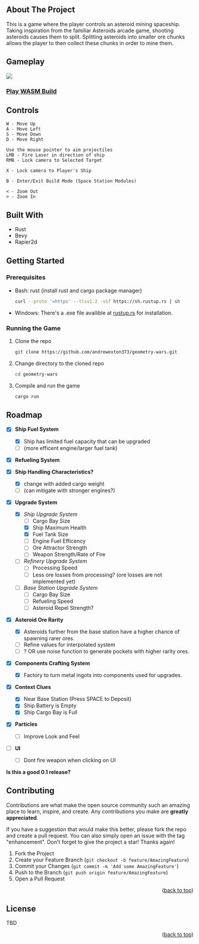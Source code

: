 <!-- ABOUT THE PROJECT -->
## About The Project

This is a game where the player controls an asteroid mining spaceship. Taking inspiration from the familiar Asteroids arcade game, shooting asteroids causes them to split. Splitting asteroids into smaller ore chunks allows the player to then collect these chunks in order to mine them.


## Gameplay

![](https://github.com/andrewexton373/geometry-wars/blob/main/resources/geometry-wars-gameplay.gif)

### [Play WASM Build](https://andrewexton373.github.io/geometry-wars/)

## Controls
```
W - Move Up
A - Move Left
S - Move Down
D - Move Right

Use the mouse pointer to aim projectiles
LMB - Fire Laser in direction of ship
RMB - Lock camera to Selected Target

X - Lock camera to Player's Ship

B - Enter/Exit Build Mode (Space Station Modules)

< - Zoom Out
> - Zoom In
```


## Built With

* Rust
* Bevy
* Rapier2d

<!-- GETTING STARTED -->
## Getting Started

### Prerequisites

* Bash: rust (install rust and cargo package manager)
  ```sh
  curl --proto '=https' --tlsv1.2 -sSf https://sh.rustup.rs | sh
  ```
* Windows: There's a .exe file availible at [rustup.rs](https://rustup.rs/) for installation.

### Running the Game

1. Clone the repo
   ```sh
   git clone https://github.com/andrewexton373/geometry-wars.git
   ```
2. Change directory to the cloned repo
   ```sh
   cd geometry-wars
   ```
3. Compile and run the game
   ```sh
   cargo run
   ```

<!-- ROADMAP -->
## Roadmap

- [x] **Ship Fuel System**  
	- [x] Ship has limited fuel capacity that can be upgraded 
	- [ ] (more efficent engine/larger fuel tank)	
- [x] **Refueling System**  

- [x] **Ship Handling Characteristics?**  
	- [x] change with added cargo weight
	- [ ] (can mitigate with stronger engines?)  
	
- [x] **Upgrade System**
	- [x] *Ship Upgrade System*
		- [ ] Cargo Bay Size
		- [x] Ship Maximum Health
		- [x] Fuel Tank Size
		- [ ] Engine Fuel Efficency
		- [ ] Ore Attractor Strength
		- [ ] Weapon Strength/Rate of Fire  
	- [ ] *Refinery Upgrade System*
		- [ ] Processing Speed
		- [ ] Less ore losses from processing? (ore losses are not implemented yet)
	- [ ] *Base Station Upgrade System*
		- [ ] Cargo Bay Size
		- [ ] Refueling Speed
		- [ ] Asteroid Repel Strength?
		
- [x] **Asteroid Ore Rarity**
	- [x] Asteroids further from the base station have a higher chance of spawning rarer ores.
   - [ ] Refine values for interpolated system
	- [ ] ? OR use noise function to generate pockets with higher rarity ores.
	
- [x] **Components Crafting System**
	- [x] Factory to turn metal ingots into components used for upgrades.
	
- [x] **Context Clues**
	- [x] Near Base Station (Press SPACE to Deposit)
	- [x] Ship Battery is Empty
	- [x] Ship Cargo Bay is Full

- [x] **Particles**
	- [ ] Improve Look and Feel

- [ ] **UI**
	- [ ] Dont fire weapon when clicking on UI
	
**Is this a good 0.1 release?**


<!-- 
- [x] Add Changelog
- [x] Add back to top links
- [ ] Add Additional Templates w/ Examples
- [ ] Add "components" document to easily copy & paste sections of the readme
- [ ] Multi-language Support
    - [ ] Chinese
    - [ ] Spanish

See the [open issues](https://github.com/othneildrew/Best-README-Template/issues) for a full list of proposed features (and known issues). -->


<!-- CONTRIBUTING -->
## Contributing

Contributions are what make the open source community such an amazing place to learn, inspire, and create. Any contributions you make are **greatly appreciated**.

If you have a suggestion that would make this better, please fork the repo and create a pull request. You can also simply open an issue with the tag "enhancement".
Don't forget to give the project a star! Thanks again!

1. Fork the Project
2. Create your Feature Branch (`git checkout -b feature/AmazingFeature`)
3. Commit your Changes (`git commit -m 'Add some AmazingFeature'`)
4. Push to the Branch (`git push origin feature/AmazingFeature`)
5. Open a Pull Request

<p align="right">(<a href="#readme-top">back to top</a>)</p>

<!-- LICENSE -->
## License

TBD

<p align="right">(<a href="#readme-top">back to top</a>)</p>